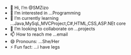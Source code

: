 - 👋 Hi, I’m @SMZizo
- 👀 I’m interested in ...Programming
- 🌱 I’m currently learning ...Java,MySqL,MVCProject,C#,HTML,CSS,ASP.NEt core 
- 💞️ I’m looking to collaborate on ...projects
- 📫 How to reach me ...email
- 😄 Pronouns: ...She/Her
- ⚡ Fun fact: ...i have legs 

<!---
SMZizo/SMZizo is a ✨ special ✨ repository because its `README.md` (this file) appears on your GitHub profile.
You can click the Preview link to take a look at your changes.
--->
